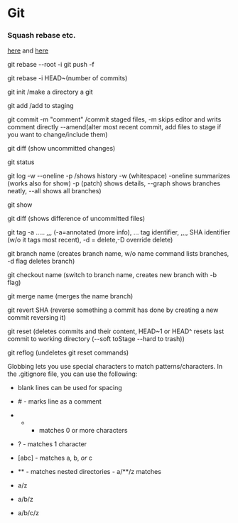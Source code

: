 # Git

### Squash rebase etc.
[here](https://thoughtbot.com/blog/git-interactive-rebase-squash-amend-rewriting-history) and [here](https://blog.carbonfive.com/always-squash-and-rebase-your-git-commits/) 

git rebase --root -i
git push -f

git rebase -i HEAD~(number of commits)


git init /make a directory a git

git add /add to staging

git commit -m "comment" /commit staged files, -m skips editor and writs comment directly --amend(alter most recent commit, add files to stage if you want to change/include them)

git diff (show uncommitted changes)

 

git status

git log -w --oneline -p /shows history -w (whitespace) -oneline summarizes (works also for show) -p (patch) shows details, --graph shows branches neatly, --all shows all branches)

  

git show

git diff (shows difference of uncommitted files)

  

git tag -a ….. ,,, (-a=annotated (more info), … tag identifier, ,,,, SHA identifier (w/o it tags most recent), -d = delete,-D override delete)

  

git branch name (creates branch name, w/o name command lists branches, -d flag deletes branch)

git checkout name (switch to branch name, creates new branch with -b flag)

git merge name (merges the name branch)

  

git revert SHA (reverse something a commit has done by creating a new commit reversing it)

git reset (deletes commits and their content, HEAD~1 or HEAD^ resets last commit to working directory (--soft toStage --hard to trash))

git reflog (undeletes git reset commands)

  
  
  

Globbing lets you use special characters to match patterns/characters. In the .gitignore file, you can use the following:

-   blank lines can be used for spacing
    
-   \# - marks line as a comment
    
-   * - matches 0 or more characters
    
-   ? - matches 1 character
    
-   [abc] - matches a, b, _or_ c
    
-   ** - matches nested directories - a/**/z matches
    

-   a/z
    
-   a/b/z
    
-   a/b/c/z
<!--stackedit_data:
eyJoaXN0b3J5IjpbLTI3MTU5NTEyMSw0MDg2NjE1NTRdfQ==
-->